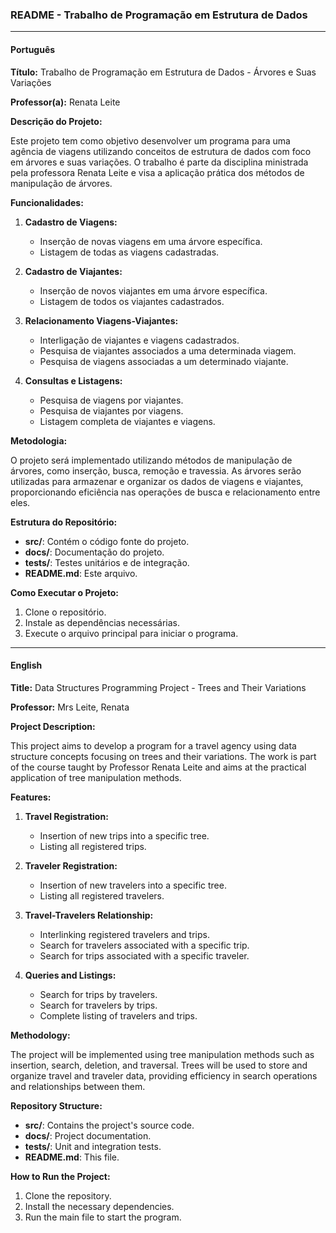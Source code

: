 ### README - Trabalho de Programação em Estrutura de Dados

---

#### Português

**Título:** Trabalho de Programação em Estrutura de Dados - Árvores e Suas Variações

**Professor(a):** Renata Leite

**Descrição do Projeto:**

Este projeto tem como objetivo desenvolver um programa para uma agência de viagens utilizando conceitos de estrutura de dados com foco em árvores e suas variações. O trabalho é parte da disciplina ministrada pela professora Renata Leite e visa a aplicação prática dos métodos de manipulação de árvores.

**Funcionalidades:**

1. **Cadastro de Viagens:**
   - Inserção de novas viagens em uma árvore específica.
   - Listagem de todas as viagens cadastradas.

2. **Cadastro de Viajantes:**
   - Inserção de novos viajantes em uma árvore específica.
   - Listagem de todos os viajantes cadastrados.

3. **Relacionamento Viagens-Viajantes:**
   - Interligação de viajantes e viagens cadastrados.
   - Pesquisa de viajantes associados a uma determinada viagem.
   - Pesquisa de viagens associadas a um determinado viajante.

4. **Consultas e Listagens:**
   - Pesquisa de viagens por viajantes.
   - Pesquisa de viajantes por viagens.
   - Listagem completa de viajantes e viagens.

**Metodologia:**

O projeto será implementado utilizando métodos de manipulação de árvores, como inserção, busca, remoção e travessia. As árvores serão utilizadas para armazenar e organizar os dados de viagens e viajantes, proporcionando eficiência nas operações de busca e relacionamento entre eles.

**Estrutura do Repositório:**

- **src/**: Contém o código fonte do projeto.
- **docs/**: Documentação do projeto.
- **tests/**: Testes unitários e de integração.
- **README.md**: Este arquivo.

**Como Executar o Projeto:**

1. Clone o repositório.
2. Instale as dependências necessárias.
3. Execute o arquivo principal para iniciar o programa.

---

#### English

**Title:** Data Structures Programming Project - Trees and Their Variations

**Professor:** Mrs Leite, Renata

**Project Description:**

This project aims to develop a program for a travel agency using data structure concepts focusing on trees and their variations. The work is part of the course taught by Professor Renata Leite and aims at the practical application of tree manipulation methods.

**Features:**

1. **Travel Registration:**
   - Insertion of new trips into a specific tree.
   - Listing all registered trips.

2. **Traveler Registration:**
   - Insertion of new travelers into a specific tree.
   - Listing all registered travelers.

3. **Travel-Travelers Relationship:**
   - Interlinking registered travelers and trips.
   - Search for travelers associated with a specific trip.
   - Search for trips associated with a specific traveler.

4. **Queries and Listings:**
   - Search for trips by travelers.
   - Search for travelers by trips.
   - Complete listing of travelers and trips.

**Methodology:**

The project will be implemented using tree manipulation methods such as insertion, search, deletion, and traversal. Trees will be used to store and organize travel and traveler data, providing efficiency in search operations and relationships between them.

**Repository Structure:**

- **src/**: Contains the project's source code.
- **docs/**: Project documentation.
- **tests/**: Unit and integration tests.
- **README.md**: This file.

**How to Run the Project:**

1. Clone the repository.
2. Install the necessary dependencies.
3. Run the main file to start the program.


